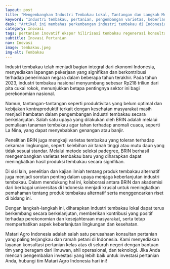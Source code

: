 ```yaml
---
layout: post
title: "Mengembangkan Industri Tembakau Lokal, Tantangan dan Langkah Menuju Keberlanjutan"
keyword: "Industri tembakau, pertanian, pengembangan varietas, keberlanjutan, riset tembakau, matari agro Indonesia"
desk: "Artikel ini membahas perkembangan industri tembakau di Indonesia, upaya pengembangan varietas tembakau baru, serta tantangan dan langkah-langkah menuju keberlanjutan industri tembakau. Melalui pemuliaan tanaman tembakau yang tahan terhadap anomali cuaca dan penyakit, serta penelitian tentang produk tembakau alternatif, upaya BRIN dalam mendukung pertumbuhan sektor tembakau secara berkelanjutan disorot"
category: Inovasi
tags: pertanian inovatif ekspor hilirisasi tembakau regenerasi konsultan ketahanan pangan
subtitle: Inovasi Pertanian
nav: Inovasi
image: tembakau.jpeg
img-alt: Tembakau
---
```


Industri tembakau telah menjadi bagian integral dari ekonomi Indonesia, menyediakan lapangan pekerjaan yang signifikan dan berkontribusi terhadap penerimaan negara dalam beberapa tahun terakhir. Pada tahun 2023, industri tembakau nasional menyumbang sebesar Rp218 triliun dari pita cukai rokok, menunjukkan betapa pentingnya sektor ini bagi perekonomian nasional.

Namun, tantangan-tantangan seperti produktivitas yang belum optimal dan kebijakan kontraproduktif terkait dengan kesehatan masyarakat masih menjadi hambatan dalam pengembangan industri tembakau secara berkelanjutan. Salah satu upaya yang dilakukan oleh BRIN adalah melalui pemuliaan tanaman tembakau agar tahan terhadap anomali cuaca, seperti La Nina, yang dapat menyebabkan genangan atau banjir.

Penelitian BRIN juga mengkaji varietas tembakau yang toleran terhadap cekaman lingkungan, seperti kelebihan air tanah tinggi atau mutu daun yang tidak sesuai standar. Melalui metode seleksi padegree, BRIN berhasil mengembangkan varietas tembakau baru yang diharapkan dapat meningkatkan hasil produksi tembakau secara signifikan.

Di sisi lain, penelitian dan kajian ilmiah tentang produk tembakau alternatif juga menjadi sorotan penting dalam upaya menjaga keberlanjutan industri tembakau. Dalam mendukung hal ini, kolaborasi antara BRIN dan akademisi dari berbagai universitas di Indonesia menjadi krusial untuk meningkatkan pemahaman tentang produk tembakau alternatif serta menggencarkan riset di bidang ini.

Dengan langkah-langkah ini, diharapkan industri tembakau lokal dapat terus berkembang secara berkelanjutan, memberikan kontribusi yang positif terhadap perekonomian dan kesejahteraan masyarakat, serta tetap memperhatikan aspek keberlanjutan lingkungan dan kesehatan.

Matari Agro Indonesia adalah salah satu perusahaan konsultan pertanian yang paling terjangkau dan ramah petani di Indonesia. Kami menyediakan layanan konsultasi pertanian kelas atas di seluruh negeri dengan bantuan tim yang beragam dari ilmuwan, ahli operasional, dan teknologi. Jika Anda mencari pengembalian investasi yang lebih baik untuk investasi pertanian Anda, hubungi tim Matari Agro Indonesia hari ini!

